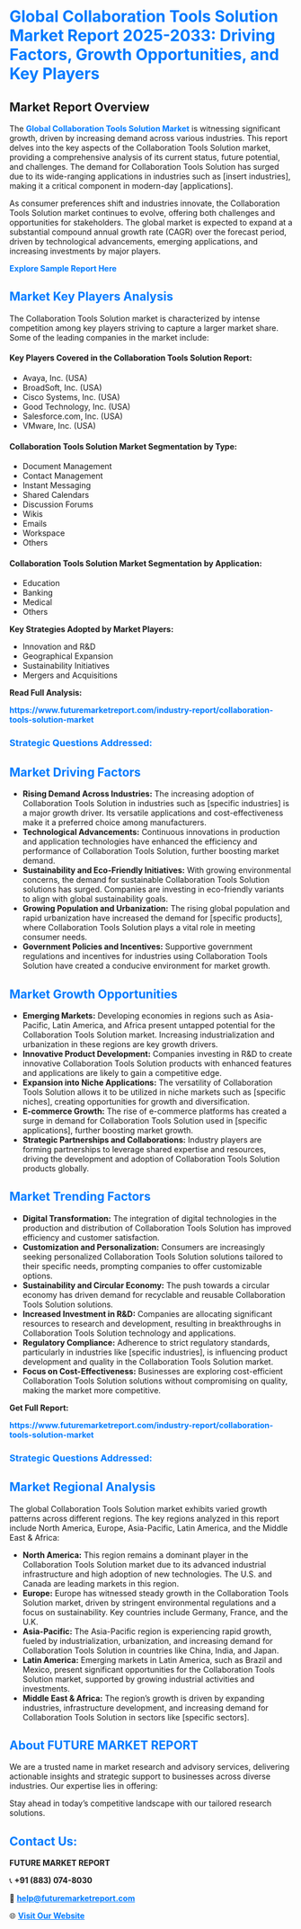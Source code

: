 <h1 style="color: #007BFF;">Global Collaboration Tools Solution Market Report 2025-2033: Driving Factors, Growth Opportunities, and Key Players</h1>

<section id="overview">
<h2>Market Report Overview</h2>
<p>The <a href="https://www.futuremarketreport.com/industry-report/collaboration-tools-solution-market" style="color: #007BFF; text-decoration: none;"><strong>Global Collaboration Tools Solution Market</strong></a> is witnessing significant growth, driven by increasing demand across various industries. This report delves into the key aspects of the Collaboration Tools Solution market, providing a comprehensive analysis of its current status, future potential, and challenges. The demand for Collaboration Tools Solution has surged due to its wide-ranging applications in industries such as [insert industries], making it a critical component in modern-day [applications].</p>
<p>As consumer preferences shift and industries innovate, the Collaboration Tools Solution market continues to evolve, offering both challenges and opportunities for stakeholders. The global market is expected to expand at a substantial compound annual growth rate (CAGR) over the forecast period, driven by technological advancements, emerging applications, and increasing investments by major players.</p>
</section>

<section id="overview">
<p><a href="https://www.futuremarketreport.com/request-sample/reportId=53775" style="color: #007BFF; text-decoration: none;"><strong>Explore Sample Report Here</strong></a></p>
</section>

<section id="key-players">
<h2 style="color: #007BFF;">Market Key Players Analysis</h2>
<p>The Collaboration Tools Solution market is characterized by intense competition among key players striving to capture a larger market share. Some of the leading companies in the market include:</p>
<h4>Key Players Covered in the Collaboration Tools Solution Report:</h4>
<ul><li>Avaya, Inc. (USA)</li><li>BroadSoft, Inc. (USA)</li><li>Cisco Systems, Inc. (USA)</li><li>Good Technology, Inc. (USA)</li><li>Salesforce.com, Inc. (USA)</li><li>VMware, Inc. (USA)</li></ul>
<h4>Collaboration Tools Solution Market Segmentation by Type:</h4>
<ul><li>Document Management</li><li>Contact Management</li><li>Instant Messaging</li><li>Shared Calendars</li><li>Discussion Forums</li><li>Wikis</li><li>Emails</li><li>Workspace</li><li>Others</li></ul>

<h4>Collaboration Tools Solution Market Segmentation by Application:</h4>
<ul><li>Education</li><li>Banking</li><li>Medical</li><li>Others</li></ul>
<p><strong>Key Strategies Adopted by Market Players:</strong></p>
<ul>
<li>Innovation and R&D</li>
<li>Geographical Expansion</li>
<li>Sustainability Initiatives</li>
<li>Mergers and Acquisitions</li>
</ul>
</section>

<section>
<p><strong>Read Full Analysis: </strong></p><a href="https://www.futuremarketreport.com/industry-report/collaboration-tools-solution-market" style="color: #007BFF; text-decoration: none;"><strong>https://www.futuremarketreport.com/industry-report/collaboration-tools-solution-market</strong></a>
<h3 style="color: #007BFF;">Strategic Questions Addressed:</h3>
</section>

<section id="driving-factors">
<h2 style="color: #007BFF;">Market Driving Factors</h2>
<ul>
<li><strong>Rising Demand Across Industries:</strong> The increasing adoption of Collaboration Tools Solution in industries such as [specific industries] is a major growth driver. Its versatile applications and cost-effectiveness make it a preferred choice among manufacturers.</li>
<li><strong>Technological Advancements:</strong> Continuous innovations in production and application technologies have enhanced the efficiency and performance of Collaboration Tools Solution, further boosting market demand.</li>
<li><strong>Sustainability and Eco-Friendly Initiatives:</strong> With growing environmental concerns, the demand for sustainable Collaboration Tools Solution solutions has surged. Companies are investing in eco-friendly variants to align with global sustainability goals.</li>
<li><strong>Growing Population and Urbanization:</strong> The rising global population and rapid urbanization have increased the demand for [specific products], where Collaboration Tools Solution plays a vital role in meeting consumer needs.</li>
<li><strong>Government Policies and Incentives:</strong> Supportive government regulations and incentives for industries using Collaboration Tools Solution have created a conducive environment for market growth.</li>
</ul>
</section>

<section id="growth-opportunities">
<h2 style="color: #007BFF;">Market Growth Opportunities</h2>
<ul>
<li><strong>Emerging Markets:</strong> Developing economies in regions such as Asia-Pacific, Latin America, and Africa present untapped potential for the Collaboration Tools Solution market. Increasing industrialization and urbanization in these regions are key growth drivers.</li>
<li><strong>Innovative Product Development:</strong> Companies investing in R&D to create innovative Collaboration Tools Solution products with enhanced features and applications are likely to gain a competitive edge.</li>
<li><strong>Expansion into Niche Applications:</strong> The versatility of Collaboration Tools Solution allows it to be utilized in niche markets such as [specific niches], creating opportunities for growth and diversification.</li>
<li><strong>E-commerce Growth:</strong> The rise of e-commerce platforms has created a surge in demand for Collaboration Tools Solution used in [specific applications], further boosting market growth.</li>
<li><strong>Strategic Partnerships and Collaborations:</strong> Industry players are forming partnerships to leverage shared expertise and resources, driving the development and adoption of Collaboration Tools Solution products globally.</li>
</ul>
</section>

<section id="trending-factors">
<h2 style="color: #007BFF;">Market Trending Factors</h2>
<ul>
<li><strong>Digital Transformation:</strong> The integration of digital technologies in the production and distribution of Collaboration Tools Solution has improved efficiency and customer satisfaction.</li>
<li><strong>Customization and Personalization:</strong> Consumers are increasingly seeking personalized Collaboration Tools Solution solutions tailored to their specific needs, prompting companies to offer customizable options.</li>
<li><strong>Sustainability and Circular Economy:</strong> The push towards a circular economy has driven demand for recyclable and reusable Collaboration Tools Solution solutions.</li>
<li><strong>Increased Investment in R&D:</strong> Companies are allocating significant resources to research and development, resulting in breakthroughs in Collaboration Tools Solution technology and applications.</li>
<li><strong>Regulatory Compliance:</strong> Adherence to strict regulatory standards, particularly in industries like [specific industries], is influencing product development and quality in the Collaboration Tools Solution market.</li>
<li><strong>Focus on Cost-Effectiveness:</strong> Businesses are exploring cost-efficient Collaboration Tools Solution solutions without compromising on quality, making the market more competitive.</li>
</ul>
</section>

<section>
<p><strong>Get Full Report: </strong></p><a href="https://www.futuremarketreport.com/industry-report/collaboration-tools-solution-market" style="color: #007BFF; text-decoration: none;"><strong>https://www.futuremarketreport.com/industry-report/collaboration-tools-solution-market</strong></a>
<h3 style="color: #007BFF;">Strategic Questions Addressed:</h3>
</section>


<section id="regional-analysis">
<h2 style="color: #007BFF;">Market Regional Analysis</h2>
<p>The global Collaboration Tools Solution market exhibits varied growth patterns across different regions. The key regions analyzed in this report include North America, Europe, Asia-Pacific, Latin America, and the Middle East & Africa:</p>
<ul>
<li><strong>North America:</strong> This region remains a dominant player in the Collaboration Tools Solution market due to its advanced industrial infrastructure and high adoption of new technologies. The U.S. and Canada are leading markets in this region.</li>
<li><strong>Europe:</strong> Europe has witnessed steady growth in the Collaboration Tools Solution market, driven by stringent environmental regulations and a focus on sustainability. Key countries include Germany, France, and the U.K.</li>
<li><strong>Asia-Pacific:</strong> The Asia-Pacific region is experiencing rapid growth, fueled by industrialization, urbanization, and increasing demand for Collaboration Tools Solution in countries like China, India, and Japan.</li>
<li><strong>Latin America:</strong> Emerging markets in Latin America, such as Brazil and Mexico, present significant opportunities for the Collaboration Tools Solution market, supported by growing industrial activities and investments.</li>
<li><strong>Middle East & Africa:</strong> The region’s growth is driven by expanding industries, infrastructure development, and increasing demand for Collaboration Tools Solution in sectors like [specific sectors].</li>
</ul>
</section>

<footer>
<h2 style="color: #007BFF;">About FUTURE MARKET REPORT</h2>
<p>We are a trusted name in market research and advisory services, delivering actionable insights and strategic support to businesses across diverse industries. Our expertise lies in offering:</p>

<p>Stay ahead in today’s competitive landscape with our tailored research solutions.</p>

<h2 style="color: #007BFF;">Contact Us:</h2>
<p><strong>FUTURE MARKET REPORT</strong></p>
<p>📞 <strong>+91 (883) 074-8030</strong></p>
<p>📧 <strong><a href="mailto:help@futuremarketreport.com" style="color: #007BFF;">help@futuremarketreport.com</a></strong></p>
<p>🌐 <strong><a href="https://www.futuremarketreport.com/" style="color: #007BFF;">Visit Our Website</a></strong></p>
</footer>